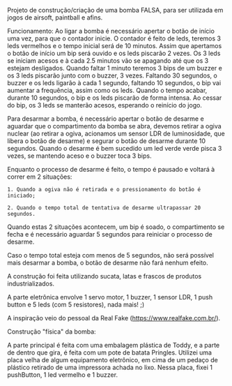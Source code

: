 Projeto de construção/criação de uma bomba FALSA, para ser utilizada em jogos de airsoft, paintball e afins.

Funcionamento:
    Ao ligar a bomba é necessário apertar o botão de início uma vez, para que o contador inicie.
    O contador é feito de leds, teremos 3 leds vermelhos e o tempo inicial será de 10 minutos. Assim que apertamos o botão de início um bip será ouvido e os leds piscarão 2 vezes. Os 3 leds se iniciam acesos e à cada 2.5 minutos vão se apagando até que os 3 estejam desligados. Quando faltar 1 minuto teremos 3 bips de um buzzer e os 3 leds piscarão junto com o buzzer, 3 vezes. Faltando 30 segundos, o buzzer e os leds ligarão à cada 1 segundo, faltando 10 segundos, o bip vai aumentar a frequência, assim como os leds. Quando o tempo acabar, durante 10 segundos, o bip e os leds piscarão de forma intensa. Ao cessar do bip, os 3 leds se manterão acesos, esperando o reinício do jogo.

Para desarmar a bomba, é necessário apertar o botão de desarme e aguardar que o compartimento da bomba se abra, devemos retirar a ogiva nuclear (ao retirar a ogiva, acionamos um sensor LDR de luminosidade, que libera o botão de desarme) e segurar o botão de desarme durante 10 segundos. Quando o desarme é bem sucedido um led verde verde pisca 3 vezes, se mantendo aceso e o buzzer toca 3 bips.

Enquanto o processo de desarme é feito, o tempo é pausado e voltará à correr em 2 situações:

    1. Quando a ogiva não é retirada e o pressionamento do botão é iniciado;
        
    2. Quando o tempo total de tentativa de desarme ultrapassar 20 segundos.

Quando estas 2 situações acontecem, um bip é soado, o compartimento se fecha e é necessário aguardar 5 segundos para reiniciar o processo de desarme.

Caso o tempo total esteja com menos de 5 segundos, não será possível mais desarmar a bomba, o botão de desarme não fará nenhum efeito.

A construção foi feita utilizando sucata, latas e frascos de produtos industrializados.

A parte eletrônica envolve 1 servo motor, 1 buzzer, 1 sensor LDR, 1 push button e 5 leds (com 5 resistores), nada mais! ;)

A inspiração veio do pessoal da Real Fake (https://www.realfake.com.br/).

Construção "física" da bomba:

A parte principal é feita com uma embalagem plástica de Toddy, e a parte de dentro que gira, é feita com um pote de batata Pringles.
Utilizei uma placa velha de algum equipamento eletrônico, em cima de um pedaço de plástico retirado de uma impressora achada no lixo. Nessa placa, fixei 1 pushButton, 1 led vermelho e 1 buzzer.
